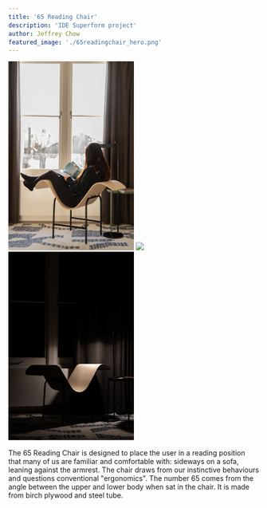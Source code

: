 ```yaml
---
title: '65 Reading Chair'
description: 'IDE Superform project'
author: Jeffrey Chow
featured_image: './65readingchair_hero.png'
---
```


<img style="width: 50%;" src="./65readingchair_hero.png" />
<img style="width: 50%;" src="./65readingchair_one.png" />
<img style="width: 50%;" src="./65readingchair_two.png" />

The 65 Reading Chair is designed to place the user in a reading position that many of us are familiar and comfortable with: sideways on a sofa, leaning against the armrest. The chair draws from our instinctive behaviours and questions conventional "ergonomics". The number 65 comes from the angle between the upper and lower body when sat in the chair. It is made from birch plywood and steel tube.
